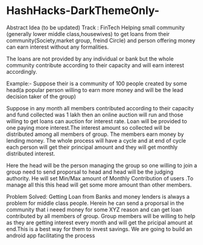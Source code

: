 # HashHacks-DarkThemeOnly-
Abstract Idea (to be updated)
Track : FinTech
Helping small community (generally lower middle class,housewives) to get loans from their community(Society,market group, freind Circle)
and person offering money can earn interest without any formalities.


The loans are not provided by any individual or bank but the whole community contribute according to their capacity and will earn interest accordingly.


Example:-
Suppose their is a community of 100 people created by some head(a popular person willing to earn more money and will be the lead decision taker of the group) 

Suppose in any month all members contributed according to their capacity and fund collected was 1 lakh then an online auction will run and those willing to get loans can auction for interest rate. Loan will be provided to one paying more interest.The interest amount so collected will be distributed among all members of group. The members earn money by lending money. The whole process will have a cycle and at end of cycle each person will get their principal amount and they will get monthly distributed interest.

Here the head will be the person managing the group so one willing to join a group need to send proporsal to head and head will be the judging authority. He will set Min/Max amount of Monthly Contribution of users .To manage all this this head will get some more amount than other members.

Problem Solved: Getting Loan from Banks and money lenders is always a problem for middle class people. Herein he can send a proporsal in the community that i neeed money for some XYZ reason and can get loan contributed by all members of group. Group members will be willing to help as they are getting interest every month and will get the pricipal amount at end.This is a best way for them to invest savings.
We are going to build an android app facilitating the process
